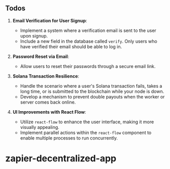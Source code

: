 ## Todos

1. **Email Verification for User Signup**:

   - Implement a system where a verification email is sent to the user upon signup.
   - Include a new field in the database called `verify`. Only users who have verified their email should be able to log in.

2. **Password Reset via Email**:

   - Allow users to reset their passwords through a secure email link.

3. **Solana Transaction Resilience**:

   - Handle the scenario where a user's Solana transaction fails, takes a long time, or is submitted to the blockchain while your node is down.
   - Develop a mechanism to prevent double payouts when the worker or server comes back online.

4. **UI Improvements with React Flow**:
   - Utilize `react-flow` to enhance the user interface, making it more visually appealing.
   - Implement parallel actions within the `react-flow` component to enable multiple processes to run concurrently.
# zapier-decentralized-app
